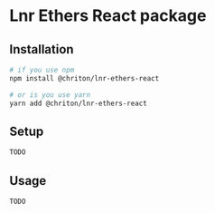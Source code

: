 
# Lnr Ethers React package

## Installation

```bash
# if you use npm
npm install @chriton/lnr-ethers-react

# or is you use yarn
yarn add @chriton/lnr-ethers-react
```

## Setup

```typescript
TODO
```

## Usage

```typescript
TODO
```